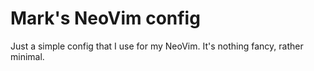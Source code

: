 # Mark's NeoVim config

Just a simple config that I use for my NeoVim. It's nothing fancy, rather minimal.

